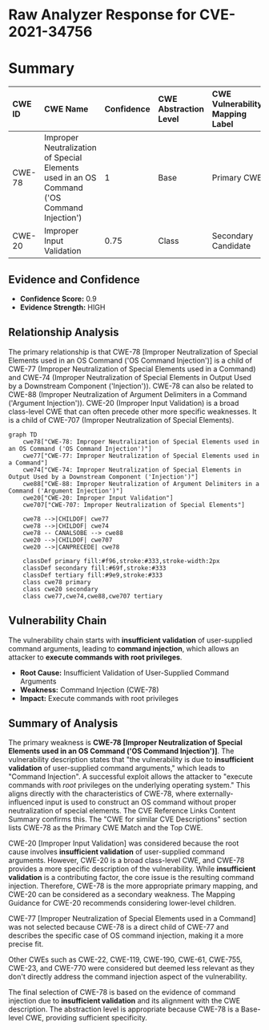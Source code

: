 # Raw Analyzer Response for CVE-2021-34756

# Summary
| CWE ID  | CWE Name                                                                                  | Confidence | CWE Abstraction Level | CWE Vulnerability Mapping Label | CWE-Vulnerability Mapping Notes |
| :-------- | :------------------------------------------------------------------------------------------ | :--------- | :---------------------- | :------------------------------ | :------------------------------ |
| CWE-78  | Improper Neutralization of Special Elements used in an OS Command ('OS Command Injection') | 1          | Base                    | Primary CWE                     | Allowed                       |
| CWE-20  | Improper Input Validation                                                                 | 0.75       | Class                   | Secondary Candidate             | Discouraged                   |

## Evidence and Confidence

*   **Confidence Score:** 0.9
*   **Evidence Strength:** HIGH

## Relationship Analysis
The primary relationship is that CWE-78 [Improper Neutralization of Special Elements used in an OS Command ('OS Command Injection')] is a child of CWE-77 (Improper Neutralization of Special Elements used in a Command) and CWE-74 (Improper Neutralization of Special Elements in Output Used by a Downstream Component ('Injection')). CWE-78 can also be related to CWE-88 (Improper Neutralization of Argument Delimiters in a Command ('Argument Injection')). CWE-20 (Improper Input Validation) is a broad class-level CWE that can often precede other more specific weaknesses. It is a child of CWE-707 (Improper Neutralization of Special Elements).

```mermaid
graph TD
    cwe78["CWE-78: Improper Neutralization of Special Elements used in an OS Command ('OS Command Injection')"]
    cwe77["CWE-77: Improper Neutralization of Special Elements used in a Command"]
    cwe74["CWE-74: Improper Neutralization of Special Elements in Output Used by a Downstream Component ('Injection')"]
    cwe88["CWE-88: Improper Neutralization of Argument Delimiters in a Command ('Argument Injection')"]
    cwe20["CWE-20: Improper Input Validation"]
    cwe707["CWE-707: Improper Neutralization of Special Elements"]

    cwe78 -->|CHILDOF| cwe77
    cwe78 -->|CHILDOF| cwe74
    cwe78 -- CANALSOBE --> cwe88
    cwe20 -->|CHILDOF| cwe707
    cwe20 -->|CANPRECEDE| cwe78
    
    classDef primary fill:#f96,stroke:#333,stroke-width:2px
    classDef secondary fill:#69f,stroke:#333
    classDef tertiary fill:#9e9,stroke:#333
    class cwe78 primary
    class cwe20 secondary
    class cwe77,cwe74,cwe88,cwe707 tertiary
```

## Vulnerability Chain
The vulnerability chain starts with **insufficient validation** of user-supplied command arguments, leading to **command injection**, which allows an attacker to **execute commands with root privileges**.
- **Root Cause:** Insufficient Validation of User-Supplied Command Arguments
- **Weakness:** Command Injection (CWE-78)
- **Impact:** Execute commands with root privileges

## Summary of Analysis
The primary weakness is **CWE-78 [Improper Neutralization of Special Elements used in an OS Command ('OS Command Injection')]**. The vulnerability description states that "the vulnerability is due to **insufficient validation** of user-supplied command arguments," which leads to "Command Injection". A successful exploit allows the attacker to "execute commands with *root* privileges on the underlying operating system." This aligns directly with the characteristics of CWE-78, where externally-influenced input is used to construct an OS command without proper neutralization of special elements. The CVE Reference Links Content Summary confirms this. The "CWE for similar CVE Descriptions" section lists CWE-78 as the Primary CWE Match and the Top CWE.

CWE-20 [Improper Input Validation] was considered because the root cause involves **insufficient validation** of user-supplied command arguments. However, CWE-20 is a broad class-level CWE, and CWE-78 provides a more specific description of the vulnerability. While **insufficient validation** is a contributing factor, the core issue is the resulting command injection. Therefore, CWE-78 is the more appropriate primary mapping, and CWE-20 can be considered as a secondary weakness. The Mapping Guidance for CWE-20 recommends considering lower-level children.

CWE-77 [Improper Neutralization of Special Elements used in a Command] was not selected because CWE-78 is a direct child of CWE-77 and describes the specific case of OS command injection, making it a more precise fit.

Other CWEs such as CWE-22, CWE-119, CWE-190, CWE-61, CWE-755, CWE-23, and CWE-770 were considered but deemed less relevant as they don't directly address the command injection aspect of the vulnerability.

The final selection of CWE-78 is based on the evidence of command injection due to **insufficient validation** and its alignment with the CWE description. The abstraction level is appropriate because CWE-78 is a Base-level CWE, providing sufficient specificity.